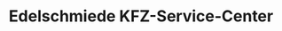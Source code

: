 ---
title: "Edelschmiede KFZ-Service-Center"
url: /zeitz/edelschmiede-kfz-service-center/
shop: Autohaus
---